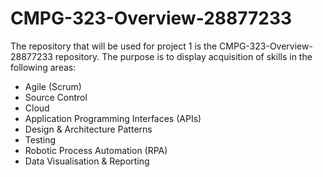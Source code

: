 # CMPG-323-Overview-28877233
The repository that will be used for project 1 is the CMPG-323-Overview-28877233 repository.
The purpose is to display acquisition of skills in the following areas:
- Agile (Scrum)
- Source Control
- Cloud
- Application Programming Interfaces (APIs)
- Design & Architecture Patterns
- Testing
- Robotic Process Automation (RPA)
- Data Visualisation & Reporting
